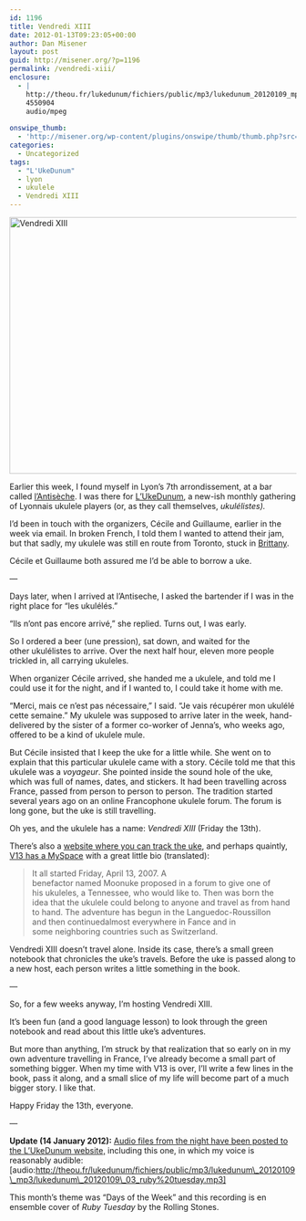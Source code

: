 ```yaml
---
id: 1196
title: Vendredi XIII
date: 2012-01-13T09:23:05+00:00
author: Dan Misener
layout: post
guid: http://misener.org/?p=1196
permalink: /vendredi-xiii/
enclosure:
  - |
    http://theou.fr/lukedunum/fichiers/public/mp3/lukedunum_20120109_mp3/lukedunum_20120109_03_ruby%20tuesday.mp3
    4550904
    audio/mpeg
    
onswipe_thumb:
  - 'http://misener.org/wp-content/plugins/onswipe/thumb/thumb.php?src=http://misener.org/wp-content/uploads/2012/01/V13.jpg&amp;w=600&amp;h=800&amp;zc=1&amp;q=75&amp;f=0'
categories:
  - Uncategorized
tags:
  - "L'UkeDunum"
  - lyon
  - ukulele
  - Vendredi XIII
---
```

[<img class="alignnone size-full wp-image-1197" title="Vendredi XIII" src="http://misener.org/wp-content/uploads/2012/01/V13-e1326463636178.jpg" alt="Vendredi XIII" width="600" height="450" />](http://misener.org/wp-content/uploads/2012/01/V13.jpg)

Earlier this week, I found myself in Lyon&#8217;s 7th arrondissement, at a bar called [l’Antisèche](http://l.antiseche.free.fr/). I was there for [L&#8217;UkeDunum](http://lukedunum.wordpress.com/), a new-ish monthly gathering of Lyonnais ukulele players (or, as they call themselves, _ukulélistes)._

I&#8217;d been in touch with the organizers, Cécile and Guillaume, earlier in the week via email. In broken French, I told them I wanted to attend their jam, but that sadly, my ukulele was still en route from Toronto, stuck in [Brittany](http://en.wikipedia.org/wiki/Brittany).

Cécile et Guillaume both assured me I&#8217;d be able to borrow a uke.

&#8212;

Days later, when I arrived at l&#8217;Antiseche, I asked the bartender if I was in the right place for &#8220;les ukulélés.&#8221;

&#8220;Ils n&#8217;ont pas encore arrivé,&#8221; she replied. Turns out, I was early.

So I ordered a beer (une pression), sat down, and waited for the other ukulélistes to arrive. Over the next half hour, eleven more people trickled in, all carrying ukuleles.

When organizer Cécile arrived, she handed me a ukulele, and told me I could use it for the night, and if I wanted to, I could take it home with me.

&#8220;Merci, mais ce n&#8217;est pas nécessaire,&#8221; I said. &#8220;Je vais récupérer mon ukulélé cette semaine.&#8221; My ukulele was supposed to arrive later in the week, hand-delivered by the sister of a former co-worker of Jenna&#8217;s, who weeks ago, offered to be a kind of ukulele mule.

But Cécile insisted that I keep the uke for a little while. She went on to explain that this particular ukulele came with a story. Cécile told me that this ukulele was a _voyageur_. She pointed inside the sound hole of the uke, which was full of names, dates, and stickers. It had been travelling across France, passed from person to person to person. The tradition started several years ago on an online Francophone ukulele forum. The forum is long gone, but the uke is still travelling.

Oh yes, and the ukulele has a name: _Vendredi XIII_ (Friday the 13th).

There&#8217;s also a [website where you can track the uke](http://vendredi13.blogs.fr/index.html), and perhaps quaintly, [V13 has a MySpace](http://www.myspace.com/vendreditreize) with a great little bio (translated):

> It all started Friday, April 13, 2007. A benefactor named Moonuke proposed in a forum to give one of his ukuleles, a Tennessee, who would like to. Then was born the idea that the ukulele could belong to anyone and travel as from hand to hand. The adventure has begun in the Languedoc-Roussillon and then continuedalmost everywhere in Fance and in some neighboring countries such as Switzerland.

Vendredi XIII doesn&#8217;t travel alone. Inside its case, there&#8217;s a small green notebook that chronicles the uke&#8217;s travels. Before the uke is passed along to a new host, each person writes a little something in the book.

&#8212;

So, for a few weeks anyway, I&#8217;m hosting Vendredi XIII.

It&#8217;s been fun (and a good language lesson) to look through the green notebook and read about this little uke&#8217;s adventures.

But more than anything, I&#8217;m struck by that realization that so early on in my own adventure travelling in France, I&#8217;ve already become a small part of something bigger. When my time with V13 is over, I&#8217;ll write a few lines in the book, pass it along, and a small slice of my life will become part of a much bigger story. I like that.

Happy Friday the 13th, everyone.

&#8212;

**Update (14 January 2012):** [Audio files from the night have been posted to the L&#8217;UkeDunum website,](http://lukedunum.wordpress.com/2012/01/12/compte-rendu-de-la-rencontre-le-9-janvier-2012-a-lantiseche-2/) including this one, in which my voice is reasonably audible: [audio:http://theou.fr/lukedunum/fichiers/public/mp3/lukedunum\_20120109\_mp3/lukedunum\_20120109\_03_ruby%20tuesday.mp3] 

This month&#8217;s theme was &#8220;Days of the Week&#8221; and this recording is en ensemble cover of _Ruby Tuesday_ by the Rolling Stones.
